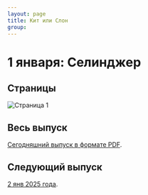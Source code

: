 ```yaml
---
layout: page
title: Кит или Слон
group: 
---
```


# 1 января: Селинджер

## Страницы

![Страница 1](https://www.dropbox.com/scl/fi/w6jise6cqe4qek60dn8nx/2025-01-01-page001.jpg?rlkey=3n0dewtvseixmmjf2dt2av89u&raw=1)

## Весь выпуск

[Сегодняшний выпуск в формате PDF](https://www.dropbox.com/scl/fi/h0lex1yscemkwf7e8bx2m/2025-01-01.pdf?rlkey=5s446hktbdbg0tqu1emj75ev2&raw=1). 

## Следующий выпуск

[2 янв 2025 года](https://kitilislon.github.io/2025-01-02).



